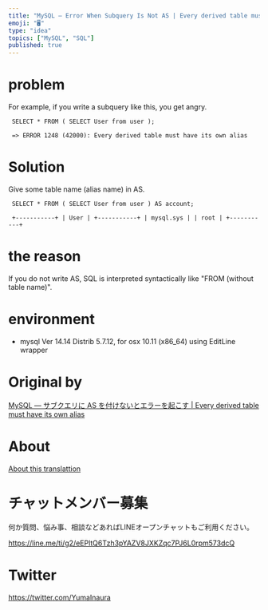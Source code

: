 ```yaml
---
title: "MySQL — Error When Subquery Is Not AS | Every derived table must have "
emoji: "🖥"
type: "idea"
topics: ["MySQL", "SQL"]
published: true
---
```


# problem 

For example, if you write a subquery like this, you get angry.

     SELECT * FROM ( SELECT User from user ); 

     => ERROR 1248 (42000): Every derived table must have its own alias 

# Solution 

Give some table name (alias name) in AS.

     SELECT * FROM ( SELECT User from user ) AS account; 

     +-----------+ | User | +-----------+ | mysql.sys | | root | +-----------+ 

# the reason 

If you do not write AS, SQL is interpreted syntactically like "FROM (without table name)".

# environment 

- mysql Ver 14.14 Distrib 5.7.12, for osx 10.11 (x86\_64) using EditLine wrapper 


# Original by
[MySQL — サブクエリに AS を付けないとエラーを起こす | Every derived table must have its own alias](https://qiita.com/Yinaura/items/562079d937021f1fc30a)

# About

[About this translattion](https://qiita.com/YumaInaura/items/7f6fd1e9310a6816469a)








<!-- Update From Qiita API -->

# チャットメンバー募集


何か質問、悩み事、相談などあればLINEオープンチャットもご利用ください。

https://line.me/ti/g2/eEPltQ6Tzh3pYAZV8JXKZqc7PJ6L0rpm573dcQ





# Twitter


https://twitter.com/YumaInaura


<!-- Update From Qiita API -->


